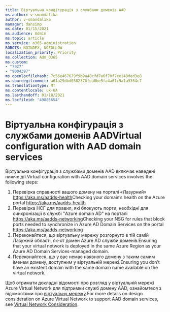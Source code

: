 ```yaml
---
title: Віртуальна конфігурація з службами доменів AAD
ms.author: v-smandalika
author: v-smandalika
manager: dansimp
ms.date: 01/15/2021
ms.audience: Admin
ms.topic: article
ms.service: o365-administration
ROBOTS: NOINDEX, NOFOLLOW
localization_priority: Priority
ms.collection: Adm_O365
ms.custom:
- "7927"
- "9004397"
ms.openlocfilehash: 7c56e467679f9b9a48cfd7a6f70f7ee148ded3e8
ms.sourcegitcommit: a61a29dbd0382370fea0be5fa4a61c9a1a9354c7
ms.translationtype: MT
ms.contentlocale: uk-UA
ms.lasthandoff: 01/18/2021
ms.locfileid: "49885654"
---
```

# <a name="virtual-configuration-with-aad-domain-services"></a><span data-ttu-id="22660-102">Віртуальна конфігурація з службами доменів AAD</span><span class="sxs-lookup"><span data-stu-id="22660-102">Virtual configuration with AAD domain services</span></span>

<span data-ttu-id="22660-103">Віртуальна конфігурація з службами доменів AAD включає наведені нижче дії.</span><span class="sxs-lookup"><span data-stu-id="22660-103">Virtual configuration with AAD domain services involves the following steps:</span></span> 

1. <span data-ttu-id="22660-104">Перевірка справності вашого домену на порталі «Лазурний» https://aka.ms/aadds-health</span><span class="sxs-lookup"><span data-stu-id="22660-104">Checking your domain’s health on the Azure portal https://aka.ms/aadds-health</span></span>
2. <span data-ttu-id="22660-105">Перевірка НСГ для правил, які блокують порти, необхідні для синхронізації в службі "Azure domain AD" на порталі https://aka.ms/aadds-networking</span><span class="sxs-lookup"><span data-stu-id="22660-105">Checking your NSG for rules that block ports needed to synchronize in Azure AD Domain Services on the portal https://aka.ms/aadds-networking</span></span>
3. <span data-ttu-id="22660-106">Переконайтеся, що віртуальну мережу розгорнуто в тій самій Лазужній області, як-от домен Azure AD служби доменів.</span><span class="sxs-lookup"><span data-stu-id="22660-106">Ensuring that your virtual network is deployed in the same Azure Region as your Azure AD Domain Services-managed domain.</span></span>
4. <span data-ttu-id="22660-107">Переконайтеся, що у вас немає наявного домену з таким самим іменем домену, доступним у віртуальній мережі.</span><span class="sxs-lookup"><span data-stu-id="22660-107">Ensuring you don’t have an existent domain with the same domain name available on the virtual network.</span></span>

<span data-ttu-id="22660-108">Щоб отримати докладні відомості про розгляд у віртуальній мережі Azure Virtual Network для підтримки служб домену AAD, ознайомтеся з відомостями про [віртуальну мережу](https://docs.microsoft.com/azure/active-directory-domain-services/network-considerations).</span><span class="sxs-lookup"><span data-stu-id="22660-108">For more details on design consideration on Azure Virtual Network to support AAD domain services, see [Virtual Network Consideration](https://docs.microsoft.com/azure/active-directory-domain-services/network-considerations).</span></span>

